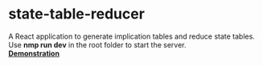# state-table-reducer
A React application to generate implication tables and reduce state tables.<br/>
Use **nmp run dev** in the root folder to start the server.<br/>
[**Demonstration**](https://drive.google.com/file/d/1ZCzbYm8cpw8yFVZ-dbRmSR_t-_LHtcmJ/view?usp=sharing)
